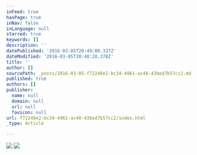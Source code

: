 ```yaml
---
inFeed: true
hasPage: true
inNav: false
inLanguage: null
starred: true
keywords: []
description: ''
datePublished: '2016-03-05T20:49:00.337Z'
dateModified: '2016-03-05T20:48:20.378Z'
title: ''
author: []
sourcePath: _posts/2016-03-05-f72240e2-bc34-4961-ac40-43bed7b57cc2.md
published: true
authors: []
publisher:
  name: null
  domain: null
  url: null
  favicon: null
url: f72240e2-bc34-4961-ac40-43bed7b57cc2/index.html
_type: Article

---
```

![](https://the-grid-user-content.s3-us-west-2.amazonaws.com/c6835494-526a-4f45-ad89-3728010b3fcd.png)
![](https://the-grid-user-content.s3-us-west-2.amazonaws.com/1a8d2840-9e3a-4fd1-8c8a-06101fb042d4.jpg)